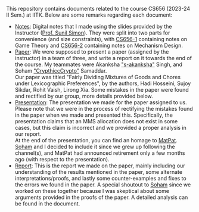 This repository contains documents related to the course CS656 (2023-24 II Sem.) at IITK. Below are some remarks regarding each document:
+ [Notes](./Notes/): Digital notes that I made using the slides provided by the Instructor ([Prof. Sunil Simon](https://www.cse.iitk.ac.in/users/simon/)). They were split into two parts for convenience (and size constraints), with [CS656-1](./Notes/CS656-1.pdf) containing notes on Game Theory and [CS656-2](./Notes/CS656-2.pdf) containing notes on Mechanism Design.
+ [Paper](https://arxiv.org/abs/2203.07279): We were supposed to present a paper (assigned by the instructor) in a team of three, and write a report on it towards the end of the course. My teammates were Akanksha ["s-akanksha"](https://github.com/s-akanksha) Singh, and Soham ["CrypthiccCrypto"](https://github.com/CrypthiccCrypto) Samaddar. <br>
  Our paper was titled "Fairly Dividing Mixtures of Goods and Chores under Lexicographic Preferences", by the authors, Hadi Hosseini, Sujoy Sikdar, Rohit Vaish, Lirong Xia. Some mistakes in the paper were found and rectified by our group, more details provided below. 
+ [Presentation](Presentation.pdf): The presentation we made for the paper assigned to us. Please note that we were in the process of rectifying the mistakes found in the paper when we made and presented this. Specifically, the presentation claims that an MMS allocation does not exist in some cases, but this claim is incorrect and we provided a proper analysis in our report. <br>
  At the end of the presentation, you can find an homage to [MatPat](https://www.youtube.com/c/GameTheorists/). [Soham](https://github.com/CrypthiccCrypto) and I decided to include it since we grew up following the channel(s), and MatPat had announced retirement only a few months ago (with respect to the presentation).
+ [Report](Report.pdf): This is the report we made on the paper, mainly including our understanding of the results mentioned in the paper, some alternate interpretations/proofs, and lastly some counter-examples and fixes to the errors we found in the paper. A special shoutout to [Soham](https://github.com/CrypthiccCrypto) since we worked on these together because I was skeptical about some arguments provided in the proofs of the paper. A detailed analysis can be found in the document.
